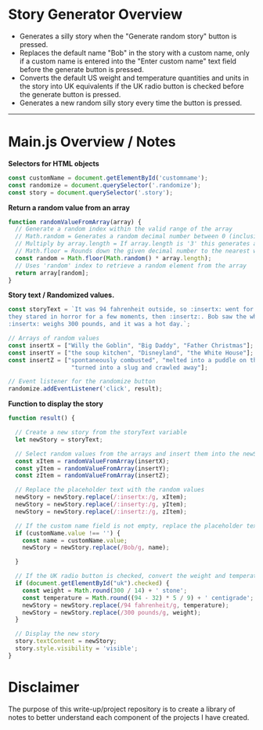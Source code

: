 # Story Generator Overview

- Generates a silly story when the "Generate random story" button is pressed.
- Replaces the default name "Bob" in the story with a custom name, only if a custom name is entered into the "Enter custom name" text field before the generate button is pressed.
- Converts the default US weight and temperature quantities and units in the story into UK equivalents if the UK radio button is checked before the generate button is pressed.
- Generates a new random silly story every time the button is pressed.

---

# Main.js Overview / Notes

**Selectors for HTML objects**
```javascript
const customName = document.getElementById('customname');
const randomize = document.querySelector('.randomize');
const story = document.querySelector('.story');
```

**Return a random value from an array**
```javascript
function randomValueFromArray(array) {
  // Generate a random index within the valid range of the array
  // Math.random = Generates a random decimal number between 0 (inclusive) and 1 (exclusive).
  // Multiply by array.length = If array.length is '3' this generates a decimal between 0 - 2.9999
  // Math.floor = Rounds down the given decimal number to the nearest whole number
  const random = Math.floor(Math.random() * array.length);
  // Uses 'random' index to retrieve a random element from the array
  return array[random];
}
```

**Story text / Randomized values.**
```javascript
const storyText = `It was 94 fahrenheit outside, so :insertx: went for a walk. When they got to :inserty:,
they stared in horror for a few moments, then :insertz:. Bob saw the whole thing, but was not surprised —
:insertx: weighs 300 pounds, and it was a hot day.`;

// Arrays of random values
const insertX = ["Willy the Goblin", "Big Daddy", "Father Christmas"];
const insertY = ["the soup kitchen", "Disneyland", "the White House"];
const insertZ = ["spontaneously combusted", "melted into a puddle on the sidewalk",
                  "turned into a slug and crawled away"];

// Event listener for the randomize button
randomize.addEventListener('click', result);
```

**Function to display the story**
```javascript
function result() {

  // Create a new story from the storyText variable
  let newStory = storyText;

  // Select random values from the arrays and insert them into the newStory variable
  const xItem = randomValueFromArray(insertX);
  const yItem = randomValueFromArray(insertY);
  const zItem = randomValueFromArray(insertZ);

  // Replace the placeholder text with the random values
  newStory = newStory.replace(/:insertx:/g, xItem);
  newStory = newStory.replace(/:inserty:/g, yItem);
  newStory = newStory.replace(/:insertz:/g, zItem);

  // If the custom name field is not empty, replace the placeholder text with the custom name
  if (customName.value !== '') {
    const name = customName.value;
    newStory = newStory.replace(/Bob/g, name);

  }

  // If the UK radio button is checked, convert the weight and temperature values
  if (document.getElementById("uk").checked) {
    const weight = Math.round(300 / 14) + ' stone';
    const temperature = Math.round((94 - 32) * 5 / 9) + ' centigrade';
    newStory = newStory.replace(/94 fahrenheit/g, temperature);
    newStory = newStory.replace(/300 pounds/g, weight);
  }

  // Display the new story
  story.textContent = newStory;
  story.style.visibility = 'visible';
}
```
# Disclaimer
The purpose of this write-up/project repository is to create a library of notes to better understand each component of the projects I have created.
